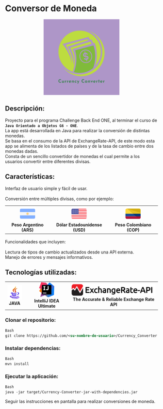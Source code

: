 # Conversor de Moneda

<div style="text-align: center;">
    <img src="Currency Converter Logo - Original - 5000x5000.png" alt="JAVA" width="250"/>
    <br/>

</div>


## Descripción:<br/>

Proyecto para el programa Challenge Back End ONE, al terminar el curso de <strong>`Java Orientado a Objetos G6 - ONE`</strong>.<br/> 
La app está desarrollada en Java para realizar la conversión de distintas monedas.<br/>
Se basa en el consumo de la API de ExchangeRate-API, de este modo esta app se alimenta de los listados de países y de la tasa de cambio entre dos monedas dadas.<br/>
Consta de un sencillo convertidor de monedas el cual permite a los usuarios convertir entre diferentes divisas.

## Características:

Interfaz de usuario simple y fácil de usar.<br/><br/>
Conversión entre múltiples divisas, como por ejemplo:<br/>
<div style="text-align: center;">
    <table style="margin: 0 auto;">
        <tr>
            <td style="text-align: center;">
                <img src="argentina.png" alt="ARG" width="50"/><br/>
                <strong>Peso Argentino (ARS)</strong>
            </td>
            <td style="text-align: center;">
                <img src="estados-unidos.png" alt="USD" width="50"/><br/>
                <strong>Dólar Estadounidense (USD)</strong>
            </td>
            <td style="text-align: center;">
                <img src="colombia.png" alt="COP" width="50"/><br/>
                <strong>Peso Colombiano (COP)</strong>
            </td>
        </tr>
    </table>
</div><br/>
Funcionalidades que incluyen:<br/>
<br/>
Lectura de tipos de cambio actualizados desde una API externa.<br/>
Manejo de errores y mensajes informativos.<br/>

## Tecnologías utilizadas:



<div style="text-align: center;">
    <table style="margin: 0 auto;">
        <tr>
            <td style="text-align: center;">
                <img src="icons8-java-94.png" alt="JAVA" width="50"/><br/>
                <strong>JAVA</strong>
            </td>
            <td style="text-align: center;">
                <img src="intellij-idea-1.svg" alt="IntelliJ IDEA Ultimate" width="50"/><br/>
                <strong>IntelliJ IDEA Ultimate</strong>
            </td>
            <td style="text-align: center;">
                <img src="hr-logo-2022-ldpi-rc.png" alt="" width="300"/><br/>
                <strong>The Accurate & Reliable
Exchange Rate API</strong>
            </td>
        </tr>
    </table>
</div>

### Clonar el repositorio:

```xml
Bash
git clone https://github.com/<su-nombre-de-usuario>/Currency_Converter.git
```

### Instalar dependencias:

```xml
Bash
mvn install
```

### Ejecutar la aplicación:

```xml
Bash
java -jar target/Currency-Converter-jar-with-dependencies.jar
```

Seguir las instrucciones en pantalla para realizar conversiones de moneda.


